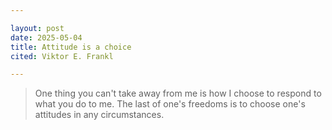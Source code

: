 ```yaml
---

layout: post
date: 2025-05-04
title: Attitude is a choice
cited: Viktor E. Frankl

---
```


> One thing you can't take away from me is how I choose to respond to what you do to me. The last of one's freedoms is to choose one's attitudes in any circumstances.
